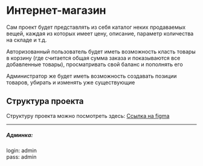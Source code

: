 # Интернет-магазин

Сам проект будет представлять из себя каталог неких продаваемых вещей, каждая из которых имеет цену, описание, параметр количества на складе и т.д.

Авторизованный пользователь будет иметь возможность класть товары в корзину (где считается общая сумма заказа и показываются все добавленные товары), просматривать свой баланс и пополнять его

Администратор же будет иметь возможность создавать позиции товаров, убирать и изменять уже существующие

## Структура проекта
Структуру проекта можно посмотреть здесь:
[Ссылка на figma](https://www.figma.com/design/l60Std7QxiUSEj4Gvk21eW/%D0%A1%D1%82%D1%80%D1%83%D0%BA%D1%82%D1%83%D1%80%D0%B0-%D0%BF%D1%80%D0%BE%D0%B5%D0%BA%D1%82%D0%B0-(%D0%B8%D0%BD%D1%82%D0%B5%D1%80%D0%BD%D0%B5%D1%82-%D0%BC%D0%B0%D0%B3%D0%B0%D0%B7%D0%B8%D0%BD)?node-id=0-1&t=VOw9Dsd7b97hF6ka-1)

---

##### Админка:
login: admin  
pass: admin

